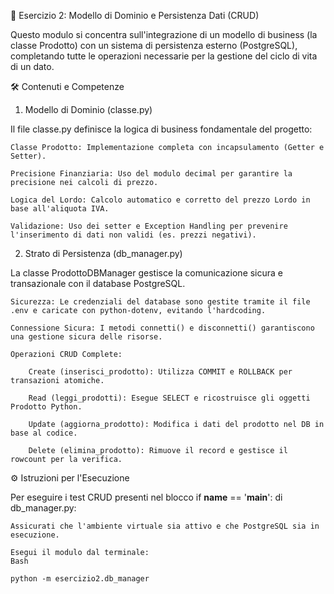 🎯 Esercizio 2: Modello di Dominio e Persistenza Dati (CRUD)

Questo modulo si concentra sull'integrazione di un modello di business (la classe Prodotto) con un sistema di persistenza esterno (PostgreSQL), completando tutte le operazioni necessarie per la gestione del ciclo di vita di un dato.

🛠️ Contenuti e Competenze

1. Modello di Dominio (classe.py)

Il file classe.py definisce la logica di business fondamentale del progetto:

    Classe Prodotto: Implementazione completa con incapsulamento (Getter e Setter).

    Precisione Finanziaria: Uso del modulo decimal per garantire la precisione nei calcoli di prezzo.

    Logica del Lordo: Calcolo automatico e corretto del prezzo Lordo in base all'aliquota IVA.

    Validazione: Uso dei setter e Exception Handling per prevenire l'inserimento di dati non validi (es. prezzi negativi).

2. Strato di Persistenza (db_manager.py)

La classe ProdottoDBManager gestisce la comunicazione sicura e transazionale con il database PostgreSQL.

    Sicurezza: Le credenziali del database sono gestite tramite il file .env e caricate con python-dotenv, evitando l'hardcoding.

    Connessione Sicura: I metodi connetti() e disconnetti() garantiscono una gestione sicura delle risorse.

    Operazioni CRUD Complete:

        Create (inserisci_prodotto): Utilizza COMMIT e ROLLBACK per transazioni atomiche.

        Read (leggi_prodotti): Esegue SELECT e ricostruisce gli oggetti Prodotto Python.

        Update (aggiorna_prodotto): Modifica i dati del prodotto nel DB in base al codice.

        Delete (elimina_prodotto): Rimuove il record e gestisce il rowcount per la verifica.

⚙️ Istruzioni per l'Esecuzione

Per eseguire i test CRUD presenti nel blocco if __name__ == '__main__': di db_manager.py:

    Assicurati che l'ambiente virtuale sia attivo e che PostgreSQL sia in esecuzione.

    Esegui il modulo dal terminale:
    Bash

    python -m esercizio2.db_manager


